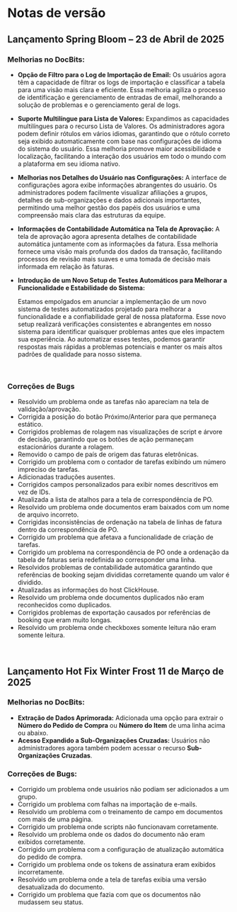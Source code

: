 # Notas de versão

## Lançamento Spring Bloom – 23 de Abril de 2025

### Melhorias no DocBits:

* **Opção de Filtro para o Log de Importação de Email:** Os usuários agora têm a capacidade de filtrar os logs de importação e classificar a tabela para uma visão mais clara e eficiente. Essa melhoria agiliza o processo de identificação e gerenciamento de entradas de email, melhorando a solução de problemas e o gerenciamento geral de logs.
* **Suporte Multilíngue para Lista de Valores:** Expandimos as capacidades multilíngues para o recurso Lista de Valores. Os administradores agora podem definir rótulos em vários idiomas, garantindo que o rótulo correto seja exibido automaticamente com base nas configurações de idioma do sistema do usuário. Essa melhoria promove maior acessibilidade e localização, facilitando a interação dos usuários em todo o mundo com a plataforma em seu idioma nativo.
* **Melhorias nos Detalhes do Usuário nas Configurações:** A interface de configurações agora exibe informações abrangentes do usuário. Os administradores podem facilmente visualizar afiliações a grupos, detalhes de sub-organizações e dados adicionais importantes, permitindo uma melhor gestão dos papéis dos usuários e uma compreensão mais clara das estruturas da equipe.
* **Informações de Contabilidade Automática na Tela de Aprovação:** A tela de aprovação agora apresenta detalhes de contabilidade automática juntamente com as informações da fatura. Essa melhoria fornece uma visão mais profunda dos dados da transação, facilitando processos de revisão mais suaves e uma tomada de decisão mais informada em relação às faturas.
*   **Introdução de um Novo Setup de Testes Automáticos para Melhorar a Funcionalidade e Estabilidade do Sistema:**

    Estamos empolgados em anunciar a implementação de um novo sistema de testes automatizados projetado para melhorar a funcionalidade e a confiabilidade geral de nossa plataforma. Esse novo setup realizará verificações consistentes e abrangentes em nosso sistema para identificar quaisquer problemas antes que eles impactem sua experiência. Ao automatizar esses testes, podemos garantir respostas mais rápidas a problemas potenciais e manter os mais altos padrões de qualidade para nosso sistema.

    ​

### Correções de Bugs

* Resolvido um problema onde as tarefas não apareciam na tela de validação/aprovação.
* Corrigida a posição do botão Próximo/Anterior para que permaneça estático.
* Corrigidos problemas de rolagem nas visualizações de script e árvore de decisão, garantindo que os botões de ação permaneçam estacionários durante a rolagem.
* Removido o campo de país de origem das faturas eletrônicas.
* Corrigido um problema com o contador de tarefas exibindo um número impreciso de tarefas.
* Adicionadas traduções ausentes.
* Corrigidos campos personalizados para exibir nomes descritivos em vez de IDs.
* Atualizada a lista de atalhos para a tela de correspondência de PO.
* Resolvido um problema onde documentos eram baixados com um nome de arquivo incorreto.
* Corrigidas inconsistências de ordenação na tabela de linhas de fatura dentro da correspondência de PO.
* Corrigido um problema que afetava a funcionalidade de criação de tarefas.
* Corrigido um problema na correspondência de PO onde a ordenação da tabela de faturas seria redefinida ao corresponder uma linha.
* Resolvidos problemas de contabilidade automática garantindo que referências de booking sejam divididas corretamente quando um valor é dividido.
* Atualizadas as informações do host ClickHouse.
* Resolvido um problema onde documentos duplicados não eram reconhecidos como duplicados.
* Corrigidos problemas de exportação causados por referências de booking que eram muito longas.
* Resolvido um problema onde checkboxes somente leitura não eram somente leitura.

​

## Lançamento Hot Fix Winter Frost 11 de Março de 2025

### Melhorias no DocBits:

* **Extração de Dados Aprimorada:** Adicionada uma opção para extrair o **Número do Pedido de Compra** ou **Número do Item** de uma linha acima ou abaixo.
* **Acesso Expandido a Sub-Organizações Cruzadas:** Usuários não administradores agora também podem acessar o recurso **Sub-Organizações Cruzadas**.

### **Correções de Bugs:**

* Corrigido um problema onde usuários não podiam ser adicionados a um grupo.
* Corrigido um problema com falhas na importação de e-mails.
* Resolvido um problema com o treinamento de campo em documentos com mais de uma página.
* Corrigido um problema onde scripts não funcionavam corretamente.
* Resolvido um problema onde os dados do documento não eram exibidos corretamente.
* Corrigido um problema com a configuração de atualização automática do pedido de compra.
* Corrigido um problema onde os tokens de assinatura eram exibidos incorretamente.
* Resolvido um problema onde a tela de tarefas exibia uma versão desatualizada do documento.
* Corrigido um problema que fazia com que os documentos não mudassem seu status.
